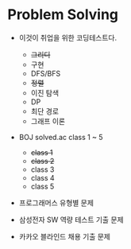 # Problem Solving

- 이것이 취업을 위한 코딩테스트다.
  - ~~그리디~~
  - 구현
  - DFS/BFS
  - ~~정렬~~
  - 이진 탐색
  - DP
  - 최단 경로
  - 그래프 이론
  
- BOJ solved.ac class 1 ~ 5
  - ~~class 1~~
  - ~~class 2~~
  - class 3
  - class 4
  - class 5
  
- 프로그래머스 유형별 문제 
- 삼성전자 SW 역량 테스트 기출 문제
- 카카오 블라인드 채용 기출 문제
